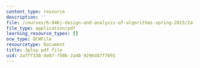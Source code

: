 ```yaml
---
content_type: resource
description: ''
file: /courses/6-046j-design-and-analysis-of-algorithms-spring-2015/2afff3384e87750b2a409296d47f7891_hmReJCupbNU.pdf
file_type: application/pdf
learning_resource_types: []
ocw_type: OCWFile
resourcetype: Document
title: 3play pdf file
uid: 2afff338-4e87-750b-2a40-9296d47f7891
---
```


